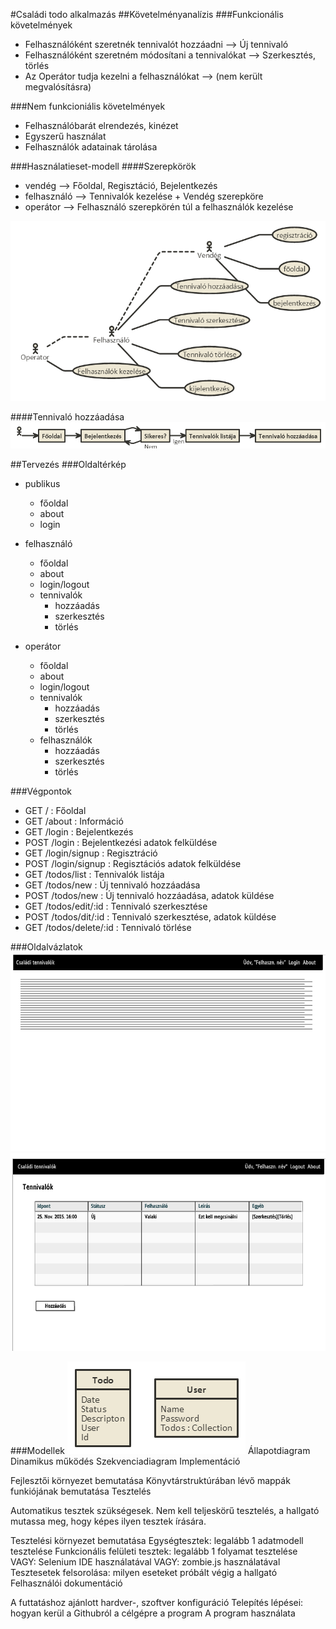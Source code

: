 #Családi todo alkalmazás
##Követelményanalízis
###Funkcionális követelmények
* Felhasználóként szeretnék tennivalót hozzáadni --> Új tennivaló
* Felhasználóként szeretném módosítani a tennivalókat --> Szerkesztés, törlés
* Az Operátor tudja kezelni a felhasználókat --> (nem került megvalósításra)

###Nem funkcioniális követelmények
* Felhasználóbarát elrendezés, kinézet
* Egyszerű használat
* Felhasználók adatainak tárolása

###Használatieset-modell
####Szerepkörök
* vendég --> Főoldal, Regisztáció, Bejelentkezés
* felhasználó --> Tennivalók kezelése + Vendég szerepköre
* operátor --> Felhasználó szerepkörén túl a felhasználók kezelése

![Használatieset](docs/images/haszn_eset.png)

####Tennivaló hozzáadása
![Hozzáadás](docs/images/hozzaad.png)

##Tervezés
###Oldaltérkép
* publikus
  * főoldal
  * about
  * login

* felhasználó
  * főoldal
  * about
  * login/logout
  * tennivalók
    * hozzáadás
    * szerkesztés
    * törlés

* operátor
  * főoldal
  * about
  * login/logout
  * tennivalók
    * hozzáadás
    * szerkesztés
    * törlés
  * felhasználók
    * hozzáadás
    * szerkesztés
    * törlés 

###Végpontok
* GET / : Főoldal
* GET /about : Információ
* GET /login : Bejelentkezés
* POST /login : Bejelentkezési adatok felküldése
* GET /login/signup : Regisztráció
* POST /login/signup : Regisztációs adatok felküldése
* GET /todos/list : Tennivalók listája
* GET /todos/new : Új tennivaló hozzáadása
* POST /todos/new : Új tennivaló hozzáadása, adatok küldése
* GET /todos/edit/:id : Tennivaló szerkesztése
* POST /todos/dit/:id : Tennivaló szerkesztése, adatok küldése
* GET /todos/delete/:id : Tennivaló törlése

###Oldalvázlatok
![Főoldal](docs/images/fooldal.png)
![Lista](docs/images/lista.png)

###Modellek
![Modellek](docs/images/models.png)
Állapotdiagram
Dinamikus működés
Szekvenciadiagram
Implementáció

Fejlesztői környezet bemutatása
Könyvtárstruktúrában lévő mappák funkiójának bemutatása
Tesztelés

Automatikus tesztek szükségesek. Nem kell teljeskörű tesztelés, a hallgató mutassa meg, hogy képes ilyen tesztek írására.

Tesztelési környezet bemutatása
Egységtesztek: legalább 1 adatmodell tesztelése
Funkcionális felületi tesztek: legalább 1 folyamat tesztelése
VAGY: Selenium IDE használatával
VAGY: zombie.js használatával
Tesztesetek felsorolása: milyen eseteket próbált végig a hallgató
Felhasználói dokumentáció

A futtatáshoz ajánlott hardver-, szoftver konfiguráció
Telepítés lépései: hogyan kerül a Githubról a célgépre a program
A program használata